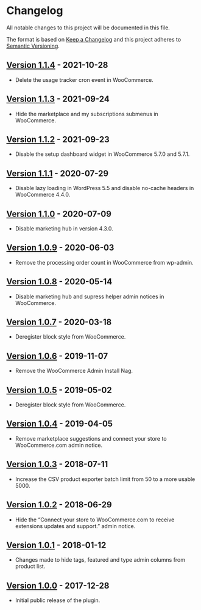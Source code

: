 # Changelog

All notable changes to this project will be documented in this file.

The format is based on [Keep a Changelog](http://keepachangelog.com/en/1.0.0/)
and this project adheres to [Semantic Versioning](http://semver.org/spec/v2.0.0.html).

## [Version 1.1.4] - 2021-10-28

* Delete the usage tracker cron event in WooCommerce.

## [Version 1.1.3] - 2021-09-24

* Hide the marketplace and my subscriptions submenus in WooCommerce.

## [Version 1.1.2] - 2021-09-23

* Disable the setup dashboard widget in WooCommerce 5.7.0 and 5.7.1.

## [Version 1.1.1] - 2020-07-29

* Disable lazy loading in WordPress 5.5 and disable no-cache headers in WooCommerce 4.4.0.

## [Version 1.1.0] - 2020-07-09

* Disable marketing hub in version 4.3.0.

## [Version 1.0.9] - 2020-06-03

* Remove the processing order count in WooCommerce from wp-admin.

## [Version 1.0.8] - 2020-05-14

* Disable marketing hub and supress helper admin notices in WooCommerce.

## [Version 1.0.7] - 2020-03-18

* Deregister block style from WooCommerce.

## [Version 1.0.6] - 2019-11-07

* Remove the WooCommerce Admin Install Nag.

## [Version 1.0.5] - 2019-05-02

* Deregister block style from WooCommerce.

## [Version 1.0.4] - 2019-04-05

* Remove marketplace suggestions and connect your store to WooCommerce.com admin notice.

## [Version 1.0.3] - 2018-07-11

* Increase the CSV product exporter batch limit from 50 to a more usable 5000.

## [Version 1.0.2] - 2018-06-29

* Hide the “Connect your store to WooCommerce.com to receive extensions updates and support.” admin notice.

## [Version 1.0.1] - 2018-01-12

* Changes made to hide tags, featured and type admin columns from product list.

## [Version 1.0.0] - 2017-12-28

* Initial public release of the plugin.

[Version 1.1.4]: https://github.com/lukecav/performance-improvements-for-woocommerce/releases/tag/v1.1.4
[Version 1.1.3]: https://github.com/lukecav/performance-improvements-for-woocommerce/releases/tag/v1.1.3
[Version 1.1.2]: https://github.com/lukecav/performance-improvements-for-woocommerce/releases/tag/v1.1.2
[Version 1.1.1]: https://github.com/lukecav/performance-improvements-for-woocommerce/releases/tag/v1.1.1
[Version 1.1.0]: https://github.com/lukecav/performance-improvements-for-woocommerce/releases/tag/v1.1.0
[Version 1.0.9]: https://github.com/lukecav/performance-improvements-for-woocommerce/releases/tag/v1.0.9
[Version 1.0.8]: https://github.com/lukecav/performance-improvements-for-woocommerce/releases/tag/v1.0.8
[Version 1.0.7]: https://github.com/lukecav/performance-improvements-for-woocommerce/releases/tag/v1.0.7
[Version 1.0.6]: https://github.com/lukecav/performance-improvements-for-woocommerce/releases/tag/v1.0.6
[Version 1.0.5]: https://github.com/lukecav/performance-improvements-for-woocommerce/releases/tag/v1.0.5
[Version 1.0.4]: https://github.com/lukecav/performance-improvements-for-woocommerce/releases/tag/v1.0.4
[Version 1.0.3]: https://github.com/lukecav/performance-improvements-for-woocommerce/releases/tag/v1.0.3
[Version 1.0.2]: https://github.com/lukecav/performance-improvements-for-woocommerce/releases/tag/v1.0.2
[Version 1.0.1]: https://github.com/lukecav/performance-improvements-for-woocommerce/releases/tag/v1.0.1
[Version 1.0.0]: https://github.com/lukecav/performance-improvements-for-woocommerce/releases/tag/v1.0.1

